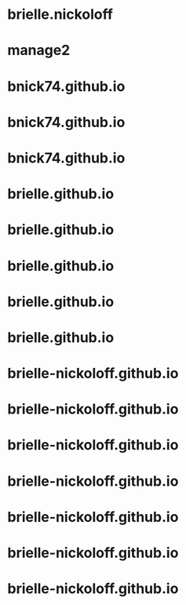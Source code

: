 # brielle.nickoloff
# manage2
# bnick74.github.io
# bnick74.github.io
# bnick74.github.io
# brielle.github.io
# brielle.github.io
# brielle.github.io
# brielle.github.io
# brielle.github.io
# brielle-nickoloff.github.io
# brielle-nickoloff.github.io
# brielle-nickoloff.github.io
# brielle-nickoloff.github.io
# brielle-nickoloff.github.io
# brielle-nickoloff.github.io
# brielle-nickoloff.github.io

